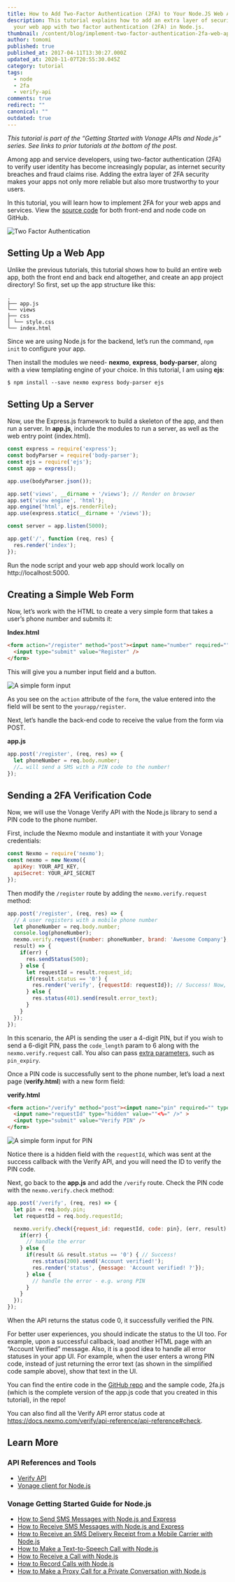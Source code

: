 ```yaml
---
title: How to Add Two-Factor Authentication (2FA) to Your Node.JS Web Apps
description: This tutorial explains how to add an extra layer of security for
  your web app with two factor authentication (2FA) in Node.js.
thumbnail: /content/blog/implement-two-factor-authentication-2fa-web-apps-node-js-dr/2fa-node.png
author: tomomi
published: true
published_at: 2017-04-11T13:30:27.000Z
updated_at: 2020-11-07T20:55:30.045Z
category: tutorial
tags:
  - node
  - 2fa
  - verify-api
comments: true
redirect: ""
canonical: ""
outdated: true
---
```

*This tutorial is part of the “Getting Started with Vonage APIs and Node.js” series. See links to prior tutorials at the bottom of the post.*

Among app and service developers, using two-factor authentication (2FA) to verify user identity has become increasingly popular, as internet security breaches and fraud claims rise. Adding the extra layer of 2FA security makes your apps not only more reliable but also more trustworthy to your users.

In this tutorial, you will learn how to implement 2FA for your web apps and services. View the [source code](https://github.com/nexmo-community/nexmo-node-quickstart/tree/master/verify) for both front-end and node code on GitHub.

![Two Factor Authentication](/content/blog/how-to-add-two-factor-authentication-2fa-to-your-node-js-web-apps/screenshot.gif "Two Factor Authentication")

<h2>Setting Up a Web App</h2>

Unlike the previous tutorials, this tutorial shows how to build an entire web app, both the front end and back end altogether, and create an app project directory! So first, set up the app structure like this:

```shell
.
├── app.js
└── views
├── css
│ └── style.css
└── index.html
```

Since we are using Node.js for the backend, let’s run the command, `npm init` to configure your app.

Then install the modules we need- **nexmo**, **express**, **body-parser**, along with a view templating engine of your choice. In this tutorial, I am using **ejs**:

```shell
$ npm install --save nexmo express body-parser ejs
```

<h2>Setting Up a Server</h2>

Now, use the Express.js framework to build a skeleton of the app, and then run a server. In **app.js**, include the modules to run a server, as well as the web entry point (index.html).

```javascript
const express = require('express');
const bodyParser = require('body-parser');
const ejs = require('ejs');
const app = express();

app.use(bodyParser.json());

app.set('views', __dirname + '/views'); // Render on browser
app.set('view engine', 'html');
app.engine('html', ejs.renderFile);
app.use(express.static(__dirname + '/views'));

const server = app.listen(5000);

app.get('/', function (req, res) {
  res.render('index');
});
```

Run the node script and your web app should work locally on http://localhost:5000.

<h2>Creating a Simple Web Form</h2>

Now, let’s work with the HTML to create a very simple form that takes a user’s phone number and submits it:

**Index.html**

```html
<form action="/register" method="post"><input name="number" required="" type="tel" placeholder="18005551234" />
  <input type="submit" value="Register" />
</form>
```

This will give you a number input field and a button.

![A simple form input](/content/blog/how-to-add-two-factor-authentication-2fa-to-your-node-js-web-apps/simple-form.png "A simple form input")

As you see on the `action` attribute of the `form`, the value entered into the field will be sent to the `yourapp/register`.

Next, let’s handle the back-end code to receive the value from the form via POST.

**app.js**

```javascript
app.post('/register', (req, res) => {
  let phoneNumber = req.body.number;
  //… will send a SMS with a PIN code to the number!
});
```

<h2>Sending a 2FA Verification Code</h2>

Now, we will use the Vonage Verify API with the Node.js library to send a PIN code to the phone number.

First, include the Nexmo module and instantiate it with your Vonage credentials:

```javascript
const Nexmo = require('nexmo');
const nexmo = new Nexmo({
  apiKey: YOUR_API_KEY,
  apiSecret: YOUR_API_SECRET
});
```

Then modify the `/register` route by adding the `nexmo.verify.request` method:

```javascript
app.post('/register', (req, res) => {
  // A user registers with a mobile phone number
  let phoneNumber = req.body.number;
  console.log(phoneNumber);
  nexmo.verify.request({number: phoneNumber, brand: 'Awesome Company'}, (err, 
  result) => {
    if(err) {
      res.sendStatus(500);
    } else {
      let requestId = result.request_id;
      if(result.status == '0') {
        res.render('verify', {requestId: requestId}); // Success! Now, have your user enter the PIN
      } else {
        res.status(401).send(result.error_text);
      }
    }
  });
});
```

In this scenario, the API is sending the user a 4-digit PIN, but if you wish to send a 6-digit PIN, pass the `code_length` param to 6 along with the `nexmo.verify.request` call. You also can pass [extra parameters](https://docs.nexmo.com/verify/api-reference/api-reference), such as `pin_expiry`.

Once a PIN code is successfully sent to the phone number, let’s load a next page (**verify.html**) with a new form field:

**verify.html**

```html
<form action="/verify" method="post"><input name="pin" required="" type="number" placeholder="1234" />
  <input name="requestId" type="hidden" value=""<%=" />" >
  <input type="submit" value="Verify PIN" />
</form>
```

![A simple form input for PIN](/content/blog/how-to-add-two-factor-authentication-2fa-to-your-node-js-web-apps/verify-pin.png "A simple form input for PIN")

Notice there is a hidden field with the `requestId`, which was sent at the success callback with the Verify API, and you will need the ID to verify the PIN code.

Next, go back to the **app.js** and add the `/verify` route. Check the PIN code with the `nexmo.verify.check` method:

```javascript
app.post('/verify', (req, res) => {
  let pin = req.body.pin;
  let requestId = req.body.requestId;

  nexmo.verify.check({request_id: requestId, code: pin}, (err, result) => {
    if(err) {
      // handle the error
    } else {
      if(result && result.status == '0') { // Success!
        res.status(200).send('Account verified!');
        res.render('status', {message: 'Account verified! ?'});
      } else {
        // handle the error - e.g. wrong PIN
      }
    }
  });
});
```

When the API returns the status code 0, it successfully verified the PIN.

For better user experiences, you should indicate the status to the UI too. For example, upon a successful callback, load another HTML page with an “Account Verified” message. Also, it is a good idea to handle all error statuses in your app UI. For example, when the user enters a wrong PIN code, instead of just returning the error text (as shown in the simplified code sample above), show that text in the UI.

You can find the entire code in the [GitHub repo](https://github.com/nexmo-community/nexmo-node-quickstart/tree/master/verify) and the sample code, 2fa.js (which is the complete version of the app.js code that you created in this tutorial), in the repo!

You can also find all the Verify API error status code at <https://docs.nexmo.com/verify/api-reference/api-reference#check>.

<h2>Learn More</h2>

<h3>API References and Tools</h3>

* [Verify API](https://docs.nexmo.com/verify/api-reference)
* [Vonage client for Node.js](https://github.com/Nexmo/nexmo-node)

<h3>Vonage Getting Started Guide for Node.js</h3>

* [How to Send SMS Messages with Node.js and Express](https://www.nexmo.com/blog/2016/10/19/how-to-send-sms-messages-with-node-js-and-express-dr/)
* [How to Receive SMS Messages with Node.js and Express](https://www.nexmo.com/blog/2016/10/27/receive-sms-messages-node-js-express-dr/)
* [How to Receive an SMS Delivery Receipt from a Mobile Carrier with Node.js](https://www.nexmo.com/blog/2016/11/23/getting-a-sms-delivery-receipt-from-a-mobile-carrier-with-node-js-dr/)
* [How to Make a Text-to-Speech Call with Node.js](https://www.nexmo.com/blog/2017/01/12/make-outbound-text-speech-phone-call-node-js-dr/)
* [How to Receive a Call with Node.js](https://www.nexmo.com/blog/2017/01/26/handle-inbound-text-speech-phone-call-node-js-dr/)
* [How to Record Calls with Node.js](https://www.nexmo.com/blog/2017/02/06/how-to-record-audio-from-phone-call-node-js-dr/)
* [How to Make a Proxy Call for a Private Conversation with Node.js](https://www.nexmo.com/blog/2017/03/21/make-private-phone-call-node-js-dr/)